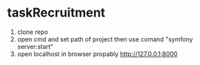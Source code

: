 # taskRecruitment



1. clone repo
2. open cmd and set path of project then use comand "symfony server:start"
3. open localhost in browser propably http://127.0.0.1:8000
